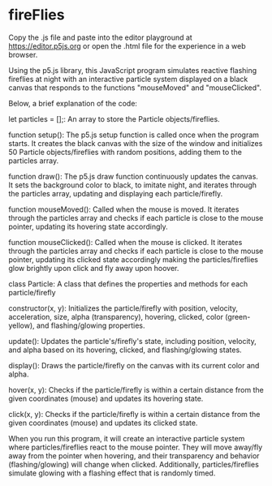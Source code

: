# fireFlies

Copy the .js file and paste into the editor playground at https://editor.p5js.org or open the .html file for the experience in a web browser. 

Using the p5.js library, this JavaScript program simulates reactive flashing fireflies at night with an
interactive particle system displayed on a black canvas that responds to the functions "mouseMoved" and "mouseClicked".

Below, a brief explanation of the code:

let particles = [];: An array to store the Particle objects/fireflies.

function setup(): The p5.js setup function is called once when the program starts.
It creates the black canvas with the size of the window and initializes
50 Particle objects/fireflies with random positions, adding them to the particles array.

function draw(): The p5.js draw function continuously updates the canvas.
It sets the background color to black, to imitate night, and iterates through the particles array, updating and displaying each particle/firefly.

function mouseMoved(): Called when the mouse is moved. It iterates through the particles array
and checks if each particle is close to the mouse pointer, updating its hovering state accordingly.

function mouseClicked(): Called when the mouse is clicked.
It iterates through the particles array and checks if each particle is close to the mouse pointer,
updating its clicked state accordingly making the particles/fireflies glow brightly upon click and fly away upon hoover.

class Particle: A class that defines the properties and methods for each particle/firefly

constructor(x, y): Initializes the particle/firefly with position, velocity, acceleration,
size, alpha (transparency), hovering, clicked, color (green-yellow), and flashing/glowing properties.

update(): Updates the particle's/firefly's state, including position, velocity, and alpha based on its hovering, clicked, and flashing/glowing states.

display(): Draws the particle/firefly on the canvas with its current color and alpha.

hover(x, y): Checks if the particle/firefly is within a certain distance from the given coordinates (mouse) and updates its hovering state.

click(x, y): Checks if the particle/firefly is within a certain distance from the given coordinates (mouse) and updates its clicked state.

When you run this program, it will create an interactive particle system where particles/fireflies react to the mouse pointer.
They will move away/fly away from the pointer when hovering, and their transparency and behavior (flashing/glowing) will change when clicked.
Additionally, particles/fireflies simulate glowing with a flashing effect that is randomly timed.
